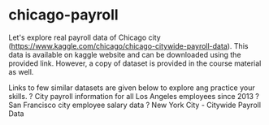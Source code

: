 # chicago-payroll
Let's explore real payroll data of Chicago city (https://www.kaggle.com/chicago/chicago-citywide-payroll-data). This data is available on kaggle website and can be downloaded using the provided link. However, a copy of dataset is provided in the course material as well.

Links to few similar datasets are given below to explore ang practice your skills.
? City payroll information for all Los Angeles employees since 2013
? San Francisco city employee salary data
? New York City - Citywide Payroll Data
